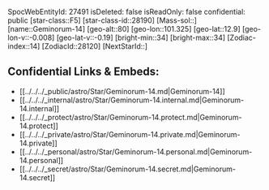 ﻿---
location: [12.9,-101.325,80]
type: Star
tags:
- astro/Star

---
SpocWebEntityId: 27491
isDeleted: false
isReadOnly: false
confidential: public
[star-class::F5]
[star-class-id::28190]
[Mass-sol::]
[name::Geminorum-14]
[geo-alt::80]
[geo-lon::101.325]
[geo-lat::12.9]
[geo-lon-v::-0.008]
[geo-lat-v::-0.19]
[bright-min::34]
[bright-max::34]
[Zodiac-index::14]
[ZodiacId::28120]
[NextStarId::]



## Confidential Links & Embeds: 
- [[../../../_public/astro/Star/Geminorum-14.md|Geminorum-14]] 
- [[../../../_internal/astro/Star/Geminorum-14.internal.md|Geminorum-14.internal]] 
- [[../../../_protect/astro/Star/Geminorum-14.protect.md|Geminorum-14.protect]] 
- [[../../../_private/astro/Star/Geminorum-14.private.md|Geminorum-14.private]] 
- [[../../../_personal/astro/Star/Geminorum-14.personal.md|Geminorum-14.personal]] 
- [[../../../_secret/astro/Star/Geminorum-14.secret.md|Geminorum-14.secret]]

